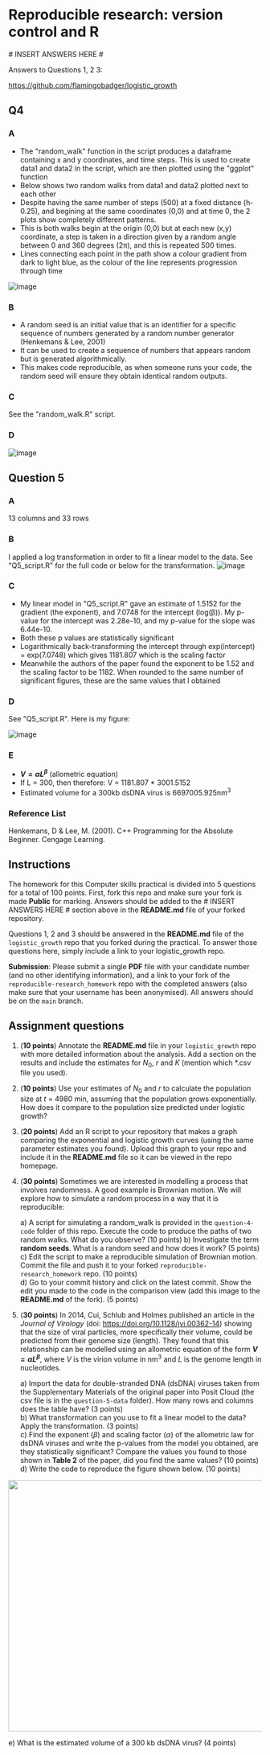 # Reproducible research: version control and R

\# INSERT ANSWERS HERE #

Answers to Questions 1, 2 3: 

https://github.com/flamingobadger/logistic_growth

## Q4

### A
* The "random_walk" function in the script produces a dataframe containing x and y coordinates, and time steps. This is used to create data1 and data2 in the script, which are then plotted using the "ggplot" function
* Below shows two random walks from data1 and data2 plotted next to each other
* Despite having the same number of steps (500) at a fixed distance (h-0.25), and begining at the same coordinates (0,0) and at time 0, the 2 plots show completely different patterns.
* This is both walks begin at the origin (0,0) but at each new (x,y) coordinate, a step is taken in a direction given by a random angle between 0 and 360 degrees (2π), and this is repeated 500 times.
* Lines connecting each point in the path show a colour gradient from dark to light blue, as the colour of the line represents progression through time

![image](https://github.com/user-attachments/assets/d838b4b1-f4e0-4dff-8817-6810a688c0c0)


### B
* A random seed is an initial value that is an identifier for a specific sequence of numbers generated by a random number generator (Henkemans & Lee, 2001)
* It can be used to create a sequence of numbers that appears random but is generated algorithmically.
* This makes code reproducible, as when someone runs your code, the random seed will ensure they obtain identical random outputs.

### C

See the "random_walk.R" script.


### D

![image](https://github.com/user-attachments/assets/1bcc8b49-56e1-41c6-bd5e-7f2e735c9e39)

## Question 5

### A

13 columns and 33 rows

### B

I applied a log transformation in order to fit a linear model to the data. See "Q5_script.R" for the full code or below for the transformation.
![image](https://github.com/user-attachments/assets/975aab62-ab93-456a-be8a-26688c769d51)


### C

* My linear model in "Q5_script.R" gave an estimate of 1.5152 for the gradient (the exponent), and 7.0748 for the intercept (log(β)). My p-value for the intercept was 2.28e-10, and my p-value for the slope was 6.44e-10.
* Both these p values are statistically significant
* Logarithmically back-transforming the intercept through exp(intercept) = exp(7.0748) which gives 1181.807 which is the scaling factor
* Meanwhile the authors of the paper found the exponent to be 1.52 and the scaling factor to be 1182. When rounded to the same number of significant figures, these are the same values that I obtained

### D

See "Q5_script.R". Here is my figure:

![image](https://github.com/user-attachments/assets/4bfe2596-5ced-41a5-83fc-5ef96bac1aab)
    
### E

* **$`V = \alpha L^{\beta}`$** (allometric equation)
* If L = 300, then therefore: V = 1181.807 * 3001.5152
* Estimated volume for a 300kb dsDNA virus is 6697005.925nm<sup>3</sup>

### Reference List

Henkemans, D & Lee, M. (2001). C++ Programming for the Absolute Beginner. Cengage Learning.

## Instructions

The homework for this Computer skills practical is divided into 5 questions for a total of 100 points. First, fork this repo and make sure your fork is made **Public** for marking. Answers should be added to the # INSERT ANSWERS HERE # section above in the **README.md** file of your forked repository.

Questions 1, 2 and 3 should be answered in the **README.md** file of the `logistic_growth` repo that you forked during the practical. To answer those questions here, simply include a link to your logistic_growth repo.

**Submission**: Please submit a single **PDF** file with your candidate number (and no other identifying information), and a link to your fork of the `reproducible-research_homework` repo with the completed answers (also make sure that your username has been anonymised). All answers should be on the `main` branch.

## Assignment questions 

1) (**10 points**) Annotate the **README.md** file in your `logistic_growth` repo with more detailed information about the analysis. Add a section on the results and include the estimates for $N_0$, $r$ and $K$ (mention which *.csv file you used).
   
2) (**10 points**) Use your estimates of $N_0$ and $r$ to calculate the population size at $t$ = 4980 min, assuming that the population grows exponentially. How does it compare to the population size predicted under logistic growth? 

3) (**20 points**) Add an R script to your repository that makes a graph comparing the exponential and logistic growth curves (using the same parameter estimates you found). Upload this graph to your repo and include it in the **README.md** file so it can be viewed in the repo homepage.
   
4) (**30 points**) Sometimes we are interested in modelling a process that involves randomness. A good example is Brownian motion. We will explore how to simulate a random process in a way that it is reproducible:

   a) A script for simulating a random_walk is provided in the `question-4-code` folder of this repo. Execute the code to produce the paths of two random walks. What do you observe? (10 points)
   b) Investigate the term **random seeds**. What is a random seed and how does it work? (5 points) \
   c) Edit the script to make a reproducible simulation of Brownian motion. Commit the file and push it to your forked `reproducible-research_homework` repo. (10 points) \
   d) Go to your commit history and click on the latest commit. Show the edit you made to the code in the comparison view (add this image to the **README.md** of the fork). (5 points) 

6) (**30 points**) In 2014, Cui, Schlub and Holmes published an article in the *Journal of Virology* (doi: https://doi.org/10.1128/jvi.00362-14) showing that the size of viral particles, more specifically their volume, could be predicted from their genome size (length). They found that this relationship can be modelled using an allometric equation of the form **$`V = \alpha L^{\beta}`$**, where $`V`$ is the virion volume in nm<sup>3</sup> and $`L`$ is the genome length in nucleotides.

   a) Import the data for double-stranded DNA (dsDNA) viruses taken from the Supplementary Materials of the original paper into Posit Cloud (the csv file is in the `question-5-data` folder). How many rows and columns does the table have? (3 points)\
   b) What transformation can you use to fit a linear model to the data? Apply the transformation. (3 points) \
   c) Find the exponent ($\beta$) and scaling factor ($\alpha$) of the allometric law for dsDNA viruses and write the p-values from the model you obtained, are they statistically significant? Compare the values you found to those shown in **Table 2** of the paper, did you find the same values? (10 points) \
   d) Write the code to reproduce the figure shown below. (10 points) 

  <p align="center">
     <img src="https://github.com/josegabrielnb/reproducible-research_homework/blob/main/question-5-data/allometric_scaling.png" width="600" height="500">
  </p>

  e) What is the estimated volume of a 300 kb dsDNA virus? (4 points) 
